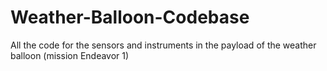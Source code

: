 # Weather-Balloon-Codebase
All the code for the sensors and instruments in the payload of the weather balloon (mission Endeavor 1)
